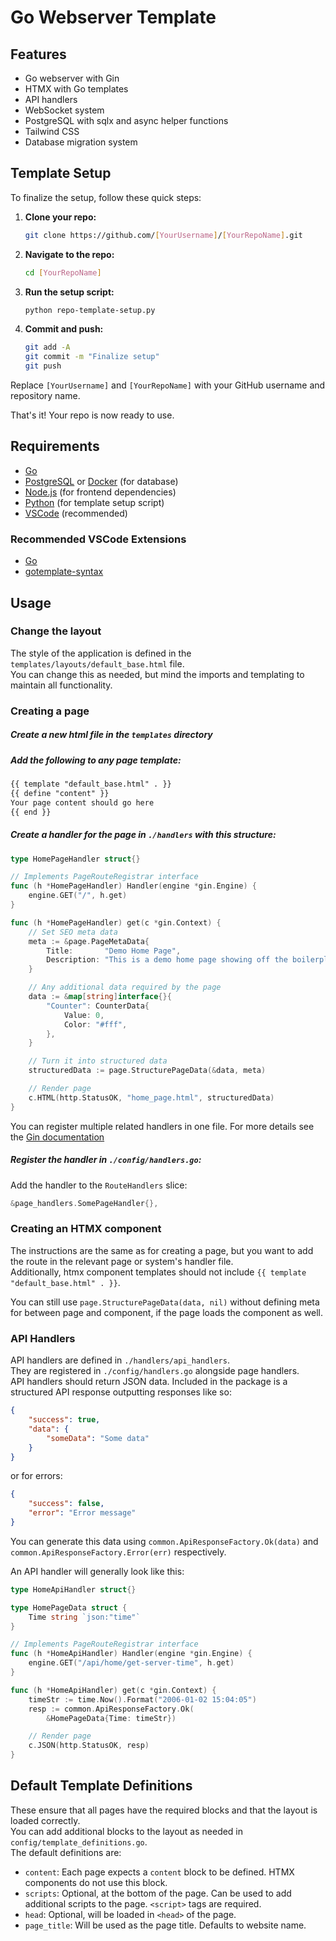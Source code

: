 # Go Webserver Template
## Features
- Go webserver with Gin
- HTMX with Go templates
- API handlers
- WebSocket system
- PostgreSQL with sqlx and async helper functions
- Tailwind CSS
- Database migration system

## Template Setup

To finalize the setup, follow these quick steps:

1. **Clone your repo:**

    ```bash
    git clone https://github.com/[YourUsername]/[YourRepoName].git
    ```

2. **Navigate to the repo:**

    ```bash
    cd [YourRepoName]
    ```

3. **Run the setup script:**

    ```bash
    python repo-template-setup.py
    ```

4. **Commit and push:**

    ```bash
    git add -A
    git commit -m "Finalize setup"
    git push
    ```

Replace `[YourUsername]` and `[YourRepoName]` with your GitHub username and repository name.

That's it! Your repo is now ready to use.

## Requirements
- [Go](https://golang.org/)
- [PostgreSQL](https://www.postgresql.org/) or [Docker](https://www.docker.com/) (for database)
- [Node.js](https://nodejs.org/en/) (for frontend dependencies)
- [Python](https://www.python.org/) (for template setup script)
- [VSCode](https://code.visualstudio.com/) (recommended)

### Recommended VSCode Extensions
- [Go](https://marketplace.visualstudio.com/items?itemName=golang.Go)
- [gotemplate-syntax](https://marketplace.visualstudio.com/items?itemName=casualjim.gotemplate)

## Usage

### Change the layout
The style of the application is defined in the `templates/layouts/default_base.html` file.  
You can change this as needed, but mind the imports and templating to maintain all functionality.  

### Creating a page

#####  Create a new html file in the `templates` directory
##### Add the following to any page template:

```html
{{ template "default_base.html" . }}
{{ define "content" }}
Your page content should go here
{{ end }}
```

##### Create a handler for the page in `./handlers` with this structure:
```go
type HomePageHandler struct{}

// Implements PageRouteRegistrar interface
func (h *HomePageHandler) Handler(engine *gin.Engine) {
    engine.GET("/", h.get)
}

func (h *HomePageHandler) get(c *gin.Context) {
    // Set SEO meta data
    meta := &page.PageMetaData{
        Title:       "Demo Home Page",
        Description: "This is a demo home page showing off the boilerplate.",
    }

    // Any additional data required by the page
    data := &map[string]interface{}{
        "Counter": CounterData{
            Value: 0,
            Color: "#fff",
        },
    }

    // Turn it into structured data
    structuredData := page.StructurePageData(&data, meta)

    // Render page
    c.HTML(http.StatusOK, "home_page.html", structuredData)
}
```

You can register multiple related handlers in one file. For more details see the  [Gin documentation](https://gin-gonic.com/docs/)

##### Register the handler in `./config/handlers.go`:
Add the handler to the `RouteHandlers` slice:
```go
&page_handlers.SomePageHandler{},
```

### Creating an HTMX component
The instructions are the same as for creating a page, but you want to add the route in the relevant page or system's handler file.  
Additionally, htmx component templates should not include ```{{ template "default_base.html" . }}```.

You can still use `page.StructurePageData(data, nil)` without defining meta for between page and component, if the page loads the component as well.

### API Handlers
API handlers are defined in `./handlers/api_handlers`.  
They are registered in `./config/handlers.go` alongside page handlers.  
API handlers should return JSON data. Included in the package is a structured API response outputting responses like so:
```json
{
    "success": true,
    "data": {
        "someData": "Some data"
    }
}
```
or for errors:

```json
{
    "success": false,
    "error": "Error message"
}
```

You can generate this data using `common.ApiResponseFactory.Ok(data)` and `common.ApiResponseFactory.Error(err)` respectively.

An API handler will generally look like this:
```go
type HomeApiHandler struct{}

type HomePageData struct {
    Time string `json:"time"`
}

// Implements PageRouteRegistrar interface
func (h *HomeApiHandler) Handler(engine *gin.Engine) {
    engine.GET("/api/home/get-server-time", h.get)
}

func (h *HomeApiHandler) get(c *gin.Context) {
    timeStr := time.Now().Format("2006-01-02 15:04:05")
    resp := common.ApiResponseFactory.Ok(
        &HomePageData{Time: timeStr})

    // Render page
    c.JSON(http.StatusOK, resp)
}
```

## Default Template Definitions
These ensure that all pages have the required blocks and that the layout is loaded correctly.  
You can add additional blocks to the layout as needed in `config/template_definitions.go`.  
The default definitions are:

- `content`: Each page expects a `content` block to be defined. HTMX components do not use this block.
- `scripts`: Optional, at the bottom of the page. Can be used to add additional scripts to the page. `<script>` tags are required.
- `head`: Optional, will be loaded in `<head>` of the page.
- `page_title`: Will be used as the page title. Defaults to website name.
